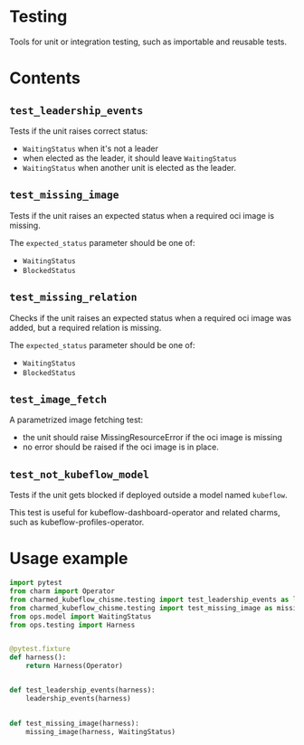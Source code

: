 # Testing

Tools for unit or integration testing, such as importable and reusable tests.

# Contents

## `test_leadership_events`
Tests if the unit raises correct status:
* `WaitingStatus` when it's not a leader
* when elected as the leader, it should leave `WaitingStatus`
* `WaitingStatus` when another unit is elected as the leader.

## `test_missing_image`
Tests if the unit raises an expected status when a required oci image is missing.

The `expected_status` parameter should be one of:
* `WaitingStatus`
* `BlockedStatus`

## `test_missing_relation`
Checks if the unit raises an expected status when a required oci image was added, but a required relation is missing.

The `expected_status` parameter should be one of:
* `WaitingStatus`
* `BlockedStatus`

## `test_image_fetch`
A parametrized image fetching test:
* the unit should raise MissingResourceError if the oci image is missing
* no error should be raised if the oci image is in place.

## `test_not_kubeflow_model`
Tests if the unit gets blocked if deployed outside a model named `kubeflow`.

This test is useful for kubeflow-dashboard-operator and related charms, such as kubeflow-profiles-operator.

# Usage example
```python
import pytest
from charm import Operator
from charmed_kubeflow_chisme.testing import test_leadership_events as leadership_events
from charmed_kubeflow_chisme.testing import test_missing_image as missing_image
from ops.model import WaitingStatus
from ops.testing import Harness


@pytest.fixture
def harness():
    return Harness(Operator)


def test_leadership_events(harness):
    leadership_events(harness)

    
def test_missing_image(harness):
    missing_image(harness, WaitingStatus)
```

